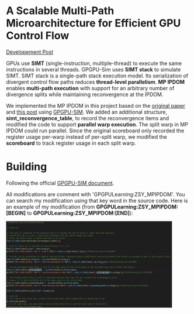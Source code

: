 # A Scalable Multi-Path Microarchitecture for Efficient GPU Control Flow

[Developement Post](https://shawntsh1229.github.io/2024/10/03/MP-IPDOM-And-GPU-Hardware-Simulation/)

GPUs use **SIMT** (single-instruction, multiple-thread) to execute the same instructions in several threads. GPGPU-Sim uses **SIMT stack** to simulate SIMT. SIMT stack is a single-path stack execution model. Its serialization of divergent control flow paths reduces **thread-level parallelism**. **MP IPDOM** enables **multi-path execution** with support for an arbitrary number of divergence splits while maintaining reconvergence at the IPDOM. 

We implemented the MP IPDOM in this project based on the [original paper](https://people.ece.ubc.ca/~aamodt/publications/papers/eltantawy.hpca2014.pdf) and [this post](https://www.zhihu.com/question/612490213) using [GPGPU-SIM](https://github.com/gpgpu-sim/gpgpu-sim_distribution). We added an additional structure, **simt_reconvergence_table**, to record the reconvergence items and modified the code to support **parallel warp execution**. The split warp in MP IPDOM could run parallel. Since the original scoreboard only recorded the register usage per-warp instead of per-split warp, we modified the **scoreboard** to track register usage in each split warp.

# Building

Following the official [GPGPU-SIM document](https://github.com/gpgpu-sim/gpgpu-sim_distribution).

All modifications are comment with 'GPGPULearning:ZSY_MPIPDOM'. You can search my modification using that key word in the source code. Here is an example of my modification (from **GPGPULearning:ZSY_MPIPDOM:[BEGIN]** to **GPGPULearning:ZSY_MPIPDOM:[END]**):

<p align="left">
    <img src="/resource/example.png" width="90%" height="90%">
</p>

